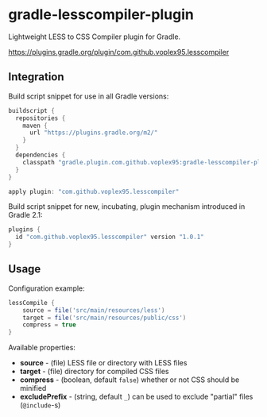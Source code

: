 # gradle-lesscompiler-plugin
Lightweight LESS to CSS Compiler plugin for Gradle.

https://plugins.gradle.org/plugin/com.github.voplex95.lesscompiler

## Integration
Build script snippet for use in all Gradle versions:
```gradle
buildscript {
  repositories {
    maven {
      url "https://plugins.gradle.org/m2/"
    }
  }
  dependencies {
    classpath "gradle.plugin.com.github.voplex95:gradle-lesscompiler-plugin:1.0.1"
  }
}

apply plugin: "com.github.voplex95.lesscompiler"
```

Build script snippet for new, incubating, plugin mechanism introduced in Gradle 2.1:
```gradle
plugins {
  id "com.github.voplex95.lesscompiler" version "1.0.1"
}
```

## Usage
Configuration example:
```gradle
lessCompile {
    source = file('src/main/resources/less')
    target = file('src/main/resources/public/css')
    compress = true
}
```
Available properties:
  - **source** - (file) LESS file or directory with LESS files
  - **target** - (file) directory for compiled CSS files
  - **compress** - (boolean, default ```false```) whether or not CSS should be minified
  - **excludePrefix** - (string, default ```_```) can be used to exclude "partial" files (```@include```-s)
